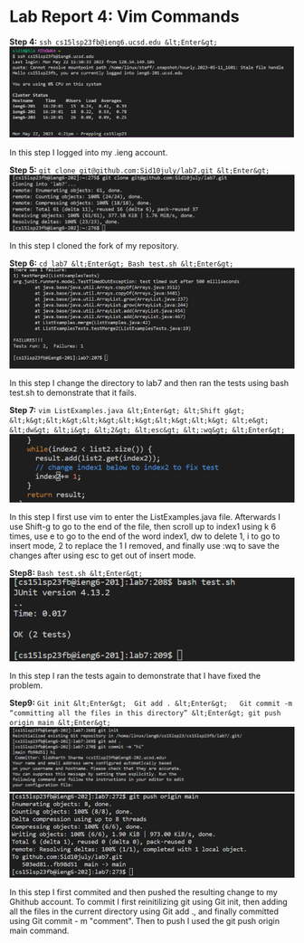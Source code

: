 # Lab Report 4: Vim Commands 

**Step 4:** `ssh cs15lsp23fb@ieng6.ucsd.edu &lt;Enter&gt; `
![Image](pic1.png)

In this step I logged into my .ieng account.
  
**Step 5:** `git clone git@github.com:Sid10july/lab7.git &lt;Enter&gt;`
  ![Image](newpic1.png)

  
In this step I cloned the fork of my repository. 
  
**Step 6:** `cd lab7 &lt;Enter&gt; Bash test.sh &lt;Enter&gt;`
 ![Image](pic3.png)
  
  
In this step I change the directory to lab7 and then ran the tests using bash test.sh to demonstrate that it fails.
  
**Step 7:** `vim ListExamples.java &lt;Enter&gt; &lt;Shift g&gt; &lt;k&gt;&lt;k&gt;&lt;k&gt;&lt;k&gt;&lt;k&gt;&lt;k&gt; &lt;e&gt; &lt;dw&gt; &lt;i&gt; &lt;2&gt; &lt;esc&gt; &lt;:wq&gt; &lt;Enter&gt;`
  ![Image](pic4.png)
  
  
In this step I first use vim to enter the ListExamples.java file. Afterwards I use Shift-g to go to the end of the file, then scroll up to index1 using k 6 times, use e to go to the end of the word index1, dw to delete 1, i to go to insert mode, 2 to replace the 1 I removed, and finally use :wq to save the changes after using esc to get out of insert mode.

**Step8:** `Bash test.sh &lt;Enter&gt;`
![Image](pic5.png)

In this step I ran the tests again to demonstrate that I have fixed the problem.

**Step9:** `Git init &lt;Enter&gt;  Git add . &lt;Enter&gt;   Git commit -m “committing all the files in this directory” &lt;Enter&gt; git push origin main &lt;Enter&gt;`
![Image](newpic6.png)
![Image](pic7.png)

In this step I first commited and then pushed the resulting change to my Ghithub account. To commit I first reinitilizing git using Git init, then adding all the files in the current directory using Git add ., and finally committed using Git commit - m "comment". Then to push I used the git push origin main command. 




  
